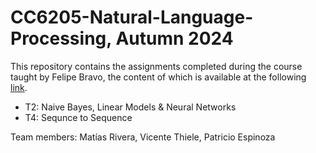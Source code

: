 # CC6205-Natural-Language-Processing, Autumn 2024

This repository contains the assignments completed during the course taught by Felipe Bravo, the content of which is available at the following [link](https://github.com/dccuchile/CC6205).<br>

- T2: Naive Bayes, Linear Models & Neural Networks <br>
- T4: Sequnce to Sequence <br>

Team members: Matías Rivera, Vicente Thiele, Patricio Espinoza
